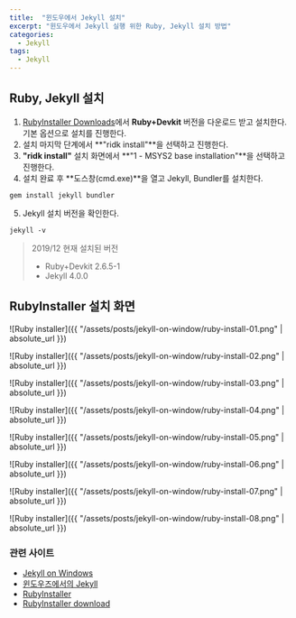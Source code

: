 ```yaml
---
title:  "윈도우에서 Jekyll 설치"
excerpt: "윈도우에서 Jekyll 실행 위한 Ruby, Jekyll 설치 방법"
categories:
  - Jekyll
tags:
  - Jekyll
---
```


## Ruby, Jekyll 설치
1. [RubyInstaller Downloads](https://rubyinstaller.org/downloads/)에서 **Ruby+Devkit** 버전을 다운로드 받고 설치한다.<br/>
   기본 옵션으로 설치를 진행한다.
2. 설치 마지막 단계에서 **"ridk install"**을 선택하고 진행한다.
3. **"ridk install"** 설치 화면에서 **"1 - MSYS2 base installation"**을 선택하고 진행한다.
4. 설치 완료 후 **도스창(cmd.exe)**을 열고 Jekyll, Bundler를 설치한다.
```
gem install jekyll bundler
```
5. Jekyll 설치 버전을 확인한다.
```
jekyll -v
```
> 2019/12 현재 설치된 버전
> -  Ruby+Devkit 2.6.5-1
> -  Jekyll 4.0.0

<!--
### ridk install 설치 화면
```
 _____       _           _____           _        _ _         ___
|  __ \     | |         |_   _|         | |      | | |       |__ \
| |__) |   _| |__  _   _  | |  _ __  ___| |_ __ _| | | ___ _ __ ) |
|  _  / | | | '_ \| | | | | | | '_ \/ __| __/ _` | | |/ _ \ '__/ /
| | \ \ |_| | |_) | |_| |_| |_| | | \__ \ || (_| | | |  __/ | / /_
|_|  \_\__,_|_.__/ \__, |_____|_| |_|___/\__\__,_|_|_|\___|_||____|
                    __/ |           _
                   |___/          _|_ _  __   | | o __  _| _     _
                                   | (_) |    |^| | | |(_|(_)\^/_>

   1 - MSYS2 base installation
   2 - MSYS2 system update (optional)
   3 - MSYS2 and MINGW development toolchain

Which components shall be installed? If unsure press ENTER [1,2,3] 1

> sh -lc true
'C:\WINDOWS\system32\drivers\etc\hosts' -> '/etc/hosts'
'C:\WINDOWS\system32\drivers\etc\protocol' -> '/etc/protocols'
'C:\WINDOWS\system32\drivers\etc\services' -> '/etc/services'
'C:\WINDOWS\system32\drivers\etc\networks' -> '/etc/networks'
gpg: /etc/pacman.d/gnupg/trustdb.gpg: trustdb created
...
```
-->

## RubyInstaller 설치 화면
![Ruby installer]({{ "/assets/posts/jekyll-on-window/ruby-install-01.png" | absolute_url }})

![Ruby installer]({{ "/assets/posts/jekyll-on-window/ruby-install-02.png" | absolute_url }})

![Ruby installer]({{ "/assets/posts/jekyll-on-window/ruby-install-03.png" | absolute_url }})

![Ruby installer]({{ "/assets/posts/jekyll-on-window/ruby-install-04.png" | absolute_url }})

![Ruby installer]({{ "/assets/posts/jekyll-on-window/ruby-install-05.png" | absolute_url }})

![Ruby installer]({{ "/assets/posts/jekyll-on-window/ruby-install-06.png" | absolute_url }})

![Ruby installer]({{ "/assets/posts/jekyll-on-window/ruby-install-07.png" | absolute_url }})

![Ruby installer]({{ "/assets/posts/jekyll-on-window/ruby-install-08.png" | absolute_url }})

### 관련 사이트
- [Jekyll on Windows](https://jekyllrb.com/docs/installation/windows/)
- [윈도우즈에서의 Jekyll](https://jekyllrb-ko.github.io/docs/windows/)
- [RubyInstaller](https://rubyinstaller.org/)
- [RubyInstaller download](https://rubyinstaller.org/downloads/)
